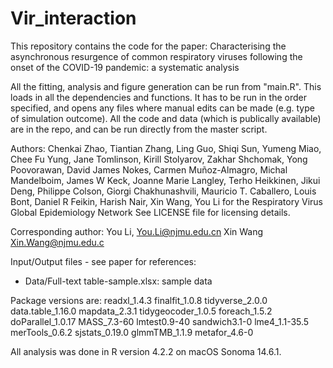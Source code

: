# Vir_interaction
 
This repository contains the code for the paper: Characterising the asynchronous resurgence of common respiratory viruses following the onset of the COVID-19 pandemic: a systematic analysis

All the fitting, analysis and figure generation can be run from "main.R". This loads in all the dependencies and functions. It has to be run in the order specified, and opens any files where manual edits can be made (e.g. type of simulation outcome). All the code and data (which is publically available) are in the repo, and can be run directly from the master script. 

Authors: Chenkai Zhao, Tiantian Zhang, Ling Guo, Shiqi Sun, Yumeng Miao, Chee Fu Yung, Jane Tomlinson, Kirill Stolyarov, Zakhar Shchomak, Yong Poovorawan, David James Nokes, Carmen Muñoz-Almagro, Michal Mandelboim, James W Keck, Joanne Marie Langley, Terho Heikkinen, Jikui Deng, Philippe Colson, Giorgi Chakhunashvili, Mauricio T. Caballero, Louis Bont, Daniel R Feikin, Harish Nair, Xin Wang, You Li for the Respiratory Virus Global Epidemiology Network
See LICENSE file for licensing details.

Corresponding author: You Li, You.Li@njmu.edu.cn 
                      Xin Wang Xin.Wang@njmu.edu.c

Input/Output files - see paper for references: 
- Data/Full-text table-sample.xlsx: sample data

Package versions are: 
readxl_1.4.3
finalfit_1.0.8
tidyverse_2.0.0
data.table_1.16.0
mapdata_2.3.1
tidygeocoder_1.0.5
foreach_1.5.2
doParallel_1.0.17
MASS_7.3-60
lmtest0.9-40
sandwich3.1-0
lme4_1.1-35.5
merTools_0.6.2
sjstats_0.19.0
glmmTMB_1.1.9
metafor_4.6-0


All analysis was done in R version 4.2.2 on macOS Sonoma 14.6.1. 
